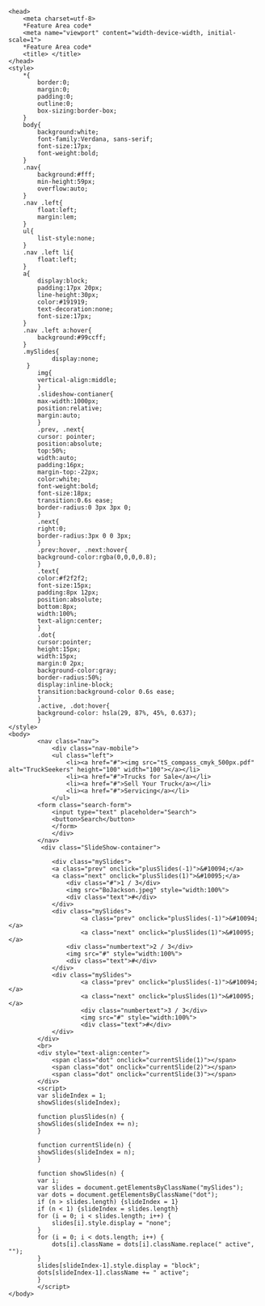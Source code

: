 <!DOCTYPE html>

<html lang=en>

	<head>
		<meta charset=utf-8>
		*Feature Area code*
		<meta name="viewport" content="width-device-width, initial-scale=1">
		*Feature Area code*
		<title> </title>
	</head>
	<style>
		*{
			border:0;
			margin:0;
			padding:0;
			outline:0;
			box-sizing:border-box;
		}
		body{
			background:white;
			font-family:Verdana, sans-serif;
			font-size:17px;
			font-weight:bold;
		}
		.nav{
			background:#fff;
			min-height:59px;
			overflow:auto;
		}
		.nav .left{
			float:left;
			margin:lem;
		}
		ul{
			list-style:none;
		}
		.nav .left li{
			float:left;
		}
		a{
			display:block;
			padding:17px 20px;
			line-height:30px;
			color:#191919;
			text-decoration:none;
			font-size:17px;
		}
		.nav .left a:hover{
			background:#99ccff;
		}
		.mySlides{ 
        		display:none;
   		 }
		    img{
			vertical-align:middle;
		    }
		    .slideshow-contianer{
			max-width:1000px;
			position:relative;
			margin:auto;
		    }
		    .prev, .next{
			cursor: pointer;
			position:absolute;
			top:50%;
			width:auto;
			padding:16px;
			margin-top:-22px;
			color:white;
			font-weight:bold;
			font-size:18px;
			transition:0.6s ease;
			border-radius:0 3px 3px 0;
		    }
		    .next{
			right:0;
			border-radius:3px 0 0 3px;
		    }
		    .prev:hover, .next:hover{
			background-color:rgba(0,0,0,0.8);
		    }
		    .text{
			color:#f2f2f2;
			font-size:15px;
			padding:8px 12px;
			position:absolute;
			bottom:8px;
			width:100%;
			text-align:center;
		    }
		    .dot{
			cursor:pointer;
			height:15px;
			width:15px;
			margin:0 2px;
			background-color:gray;
			border-radius:50%;
			display:inline-block;
			transition:background-color 0.6s ease;
		    }
		    .active, .dot:hover{
			background-color: hsla(29, 87%, 45%, 0.637);
		    }
	</style>
	<body>
			<nav class="nav">
				<div class="nav-mobile">
				<ul class="left">
					<li><a href="#"><img src="tS_compass_cmyk_500px.pdf" alt="TruckSeekers" height="100" width="100"></a></li>
					<li><a href="#">Trucks for Sale</a></li>
					<li><a href="#">Sell Your Truck</a></li>
					<li><a href="#">Servicing</a></li>
				</ul>
			<form class="search-form">
				<input type="text" placeholder="Search"> 
				<button>Search</button>
				</form>
				</div>
			</nav>
			 <div class="SlideShow-container">

                <div class="mySlides">
                <a class="prev" onclick="plusSlides(-1)">&#10094;</a>
                <a class="next" onclick="plusSlides(1)">&#10095;</a>
                    <div class="#">1 / 3</div>
                    <img src="BoJackson.jpeg" style="width:100%">
                    <div class="text">#</div>
                </div>
                <div class="mySlides">
                        <a class="prev" onclick="plusSlides(-1)">&#10094;</a>
                        <a class="next" onclick="plusSlides(1)">&#10095;</a>
                    <div class="numbertext">2 / 3</div>
                    <img src="#" style="width:100%">
                    <div class="text">#</div>
                </div>
                <div class="mySlides">
                        <a class="prev" onclick="plusSlides(-1)">&#10094;</a>
                        <a class="next" onclick="plusSlides(1)">&#10095;</a>
                        <div class="numbertext">3 / 3</div>
                        <img src="#" style="width:100%">
                        <div class="text">#</div>
                </div>
            </div>
            <br>
            <div style="text-align:center">
                <span class="dot" onclick="currentSlide(1)"></span>
                <span class="dot" onclick="currentSlide(2)"></span>
                <span class="dot" onclick="currentSlide(3)"></span>
            </div>
            <script>
            var slideIndex = 1;
            showSlides(slideIndex);

            function plusSlides(n) {
            showSlides(slideIndex += n);
            }

            function currentSlide(n) {
            showSlides(slideIndex = n);
            }

            function showSlides(n) {
            var i;
            var slides = document.getElementsByClassName("mySlides");
            var dots = document.getElementsByClassName("dot");
            if (n > slides.length) {slideIndex = 1}    
            if (n < 1) {slideIndex = slides.length}
            for (i = 0; i < slides.length; i++) {
                slides[i].style.display = "none";  
            }
            for (i = 0; i < dots.length; i++) {
                dots[i].className = dots[i].className.replace(" active", "");
            }
            slides[slideIndex-1].style.display = "block";  
            dots[slideIndex-1].className += " active";
            }
            </script>
  	</body>
</html>
